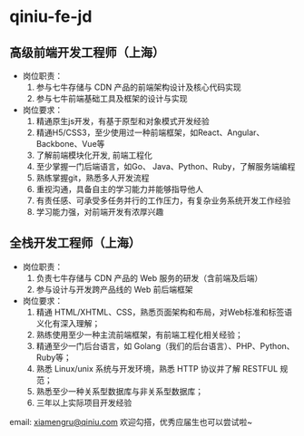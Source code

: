 # qiniu-fe-jd

## 高级前端开发工程师（上海） 
- 岗位职责：
  1. 参与七牛存储与 CDN 产品的前端架构设计及核心代码实现
  2. 参与七牛前端基础工具及框架的设计与实现
- 岗位要求：
  1. 精通原生js开发，有基于原型和对象模式开发经验 
  2. 精通H5/CSS3，至少使用过一种前端框架，如React、Angular、Backbone、Vue等 
  3. 了解前端模块化开发, 前端工程化 
  4. 至少掌握一门后端语言，如Go、 Java、Python、Ruby，了解服务端编程
  5. 熟练掌握git，熟悉多人开发流程 
  6. 重视沟通，具备自主的学习能力并能够指导他人 
  7. 有责任感、可承受多任务并行的工作压力，有复杂业务系统开发工作经验 
  8. 学习能力强，对前端开发有浓厚兴趣
  
## 全栈开发工程师（上海） 
- 岗位职责：
  1. 负责七牛存储与 CDN 产品的 Web 服务的研发（含前端及后端）
  2. 参与设计与开发跨产品线的 Web 前后端框架
- 岗位要求：
  1. 精通 HTML/XHTML、CSS，熟悉页面架构和布局，对Web标准和标签语义化有深入理解；
  2. 熟练使用至少一种主流前端框架，有前端工程化相关经验；
  3. 精通至少一门后台语言，如 Golang（我们的后台语言）、PHP、Python、Ruby等；
  4. 熟悉 Linux/unix 系统与开发环境，熟悉 HTTP 协议并了解 RESTFUL 规范；
  5. 熟悉至少一种关系型数据库与非关系型数据库；
  6. 三年以上实际项目开发经验
 
email: xiamengru@qiniu.com 
欢迎勾搭，优秀应届生也可以尝试啦~
